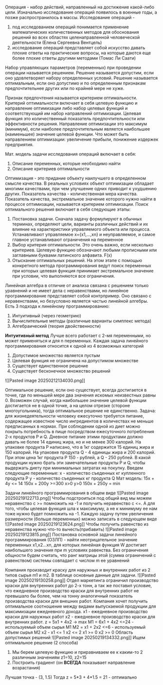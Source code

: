 Операция - набор действий, направленный на достижение какой-либо цели.
Изначально исследование операций появилось в военные годы, а позже распространилось в массы.
Исследование операций - 
1. под исследованием операций понимается применение математических количественных методов для обоснования решений во всех областях целенаправленной человеческой деятельности (Елена Сергеевна Вентцель)
2. исследование операций представляет собой искусство давать плохие ответы на практические вопросы, на которые даются еще более плохие ответы другими методами (Томас Ли Саати)

Набор управляющих параметров (переменных) при проведении операции называется решением. Решение называется допустим, если оно удовлетворяет набору определенных условий.
Решение называется оптимальным, если оно допустимо и по определенным признакам предпочтительнее других или по крайней мере не хуже.

Признак предпочтения называется критерием оптимальности.
Критерий оптимальности включает в себя целевую функцию и направление оптимизации либо набор целевых функций и соответствующий им набор направлений оптимизации.
Целевая функция это количественный показатель предпочтительности или эффективности решения.
Направление оптимизации это максимум (минимум), если наиболее предпочтительным является наибольшее (наименьшее) значение целевой функции.
Что может быть направлением оптимизации: увеличение прибыли, понижение издержек предприятия.

Мат. модель задачи исследования операций включает в себя:
1. Описание переменных, которые необходимо найти
2. Описание критериев оптимальности

Оптимизация - это придание объекту наилучшего в определенном смысле качества.
В реальных условиях объект оптимизации обладает многими качествами, при чем улучшение одних приводит к ухудшению других.
Показатель качества - количественная мера качества.
Показатель качества, экстремальное значение которого нужно найти в процессе оптимизации, называется критерием оптимизации.
Поиск оптимального решения включает в себя следующие этапы:
1. Постановка задачи. Сначала задачу формулируют в обычных терминах, определяют цели, варианты различных действий и их влияние на характеристики управляемого объекта или процесса. Устанавливают управляемое x={x1,...,xn} и неуправляемое, и самое главное устанавливают ограничения на переменное
2. Выбор критерия оптимальности. Это очень важно, если несколько критериев. Целевую функцию обозначают любыми прописными или заглавными буквами латинского алфавита. F(x)
3. Отыскание оптимальных решений. На этом этапе с помощью конкретного метода программирования ведут поиск переменных при которых целевая функция принимает экстремальное значение при условии, что выполняются все ограничения.

Линейная алгебра в отличие от анализа связана с решением только уравнений и не имеет дела с неравенствами, но линейное программирование представляет собой контрпример. Оно связано с неравенствами, но безусловно является частью линейной алгебры. Есть 3 подхода к линейному программированию:
1. Интуитивный (через геометрию)
2. Вычислительные методы (различные варианты симплекс метода)
3. Алгебраический (теория двойственности)

**Интуитивный метод**
Лучше всего работает с 2-мя переменными, но может применяться и для n переменных.
Каждая задача линейного программирования относится к одной из 4 возможных категорий
1. Допустимое множество является пустым
2. Целевая функция не ограничена на допустимом множестве
3. Существует единственное решение
4. Существует бесконечное множество решений

![[Pasted image 20250212134030.png]]

Оптимальное решение, если оно существует, всегда достигается в точке, где по меньшей мере два значения искомых неизвестных равны 0. Возможен случай, когда наибольшее значение целевой функции достигается не в одной точке, а на целом отрезке (стороне многоугольника), тогда оптимальное решение не единственно.
Задача: для жизнедеятельности человеку ежесуточно требуется питание, содержащее известное число ингредиентов в количествах не меньше предписанных в нормах. При соблюдении одной из диет можно покрыть потребность в пище посредством ежесуточного потребления 2-х продуктов P и Q. Дневное питание этими продуктами должно давать не более 14 единиц жира, но и не менее 300 калорий. На упаковке продукта P написано, что в 1кг содержится 15 единиц жира и 150 калорий. На упаковке продукта Q - 4 единицы жира и 200 калорий. При этом цена 1кг продукта P 150 - рублей, а Q - 250 рублей. В какой продукции нужно брать эти замечательные продукты P и Q, чтобы выдержать диету при минимальных затратах на покупку. 
Введем следующие переменные: 
x - количество съеденных кг купленного продукта P
y - количество съеденных кг продукта Q
Мат модель:
15x + 4y <= 14
150x + 200y >=300
x>0
y>0
150x + 250y = min

Задачи линейного программирования в общем виде
![[Pasted image 20250219122713.png]]
Чтобы подстроиться под общий вид мы можем неравенство с >= помножить на -1 и получить неравенство с <=. А для того, чтобы целевая функция шла к максимуму, а не к минимуму ее нам тоже нужно будет помножить на -1.
Каждую задачу путем увеличения размерности (больше переменных) можно записать в следующем виде
![[Pasted image 20250219123624.png]]
Чтобы получить равенство из неравенства нужно что-то вычесть(прибавить)
![[Pasted image 20250219123815.png]]
Постановка основной задачи линейного программирования (ОЗЛП) - найти неотрицательное значение переменных x1,x2...xn, для которых линейная функция W достигает наибольшего значения при m условиях равенства.
Без ограничения общности будем считать, что ранг матрицы этой (сумма ограничений с равенством) системы совпадает с числом m ее уравнений

Компания производит краску для наружных и внутренних работ из 2 типов сырья m1 и m2. В таблице основные данные для задачи.
![[Pasted image 20250219130258.png]]
Отдел маркетинга ограничил производство краски для внутренних работ до 2-х тонн, а так же поставил условие, что ежедневное производство краски для внутренних работ не превышало бы более, чем на тонну аналогичный показатель производства краски для внешних работ. Компания хочет получить оптимальное соотношение между видами выпускаемой продукции для максимизации ежедневного дохода.
x1 - ежедневное производство краски для наружных работ
x2 - ежедневное производство краски для внутренних работ.
z = 5x1 + 4x2 -> max
M1 = 6x1 + 4x2 <=24 - используемый объем сырья M1
M2 = x1 + 2x2 <=6 - используемый объем сырья M2
x2 - x1 <= 1
x2 <= 2
x1 >= 0
x2 >= 0
Область допустимых решений
![[Pasted image 20250219134332.png]]
Ищем оптимальное решение (2 способа)
1. Мы берем целевую функцию и приравниваем ее к каким-то 2 различным значениям z1=10, z2=15
2. Построить градиент (он **ВСЕГДА** показывает направление возрастания)

Лучшая точка - (3, 1.5)
Тогда z = 5\*3 + 4\*1.5 = 21 - оптимально